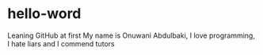 # hello-word
Leaning GitHub at first
My name is Onuwani Abdulbaki, I love programming, I hate liars and I commend tutors

